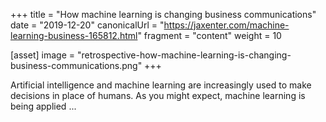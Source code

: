 +++
title = "How machine learning is changing business communications"
date = "2019-12-20"
canonicalUrl = "https://jaxenter.com/machine-learning-business-165812.html"
fragment = "content"
weight = 10

[asset]
    image = "retrospective-how-machine-learning-is-changing-business-communications.png"
+++

Artificial intelligence and machine learning are increasingly used to make 
decisions in place of humans. As you might expect, machine learning is 
being applied ...
